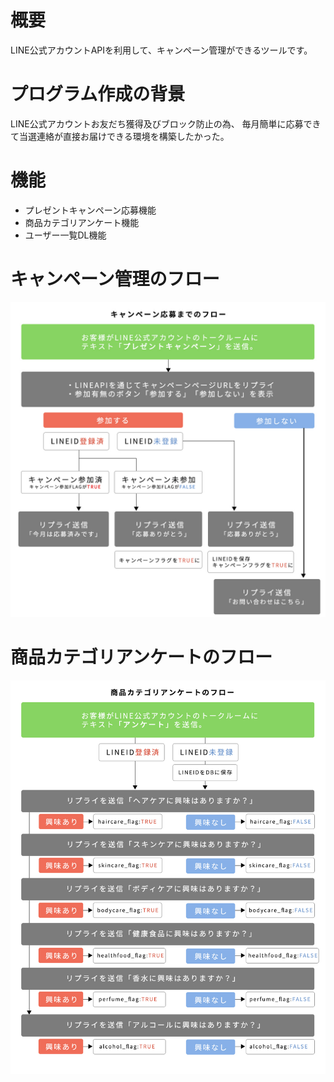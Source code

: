 # 概要
LINE公式アカウントAPIを利用して、キャンペーン管理ができるツールです。

# プログラム作成の背景
LINE公式アカウントお友だち獲得及びブロック防止の為、
毎月簡単に応募できて当選連絡が直接お届けできる環境を構築したかった。

# 機能
* プレゼントキャンペーン応募機能
* 商品カテゴリアンケート機能
* ユーザー一覧DL機能

# キャンペーン管理のフロー
![flow](/flow.jpg)

# 商品カテゴリアンケートのフロー
![flow_category](/flow_category.jpg)

